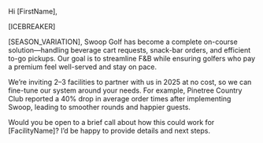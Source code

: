 Hi [FirstName],

[ICEBREAKER]

[SEASON_VARIATION], Swoop Golf has become a complete on-course solution—handling beverage cart requests, snack-bar orders, and efficient to-go pickups. Our goal is to streamline F&B while ensuring golfers who pay a premium feel well-served and stay on pace.

We’re inviting 2–3 facilities to partner with us in 2025 at no cost, so we can fine-tune our system around your needs. For example, Pinetree Country Club reported a 40% drop in average order times after implementing Swoop, leading to smoother rounds and happier guests.

Would you be open to a brief call about how this could work for [FacilityName]? I’d be happy to provide details and next steps.